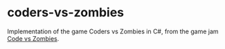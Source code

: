 # coders-vs-zombies

Implementation of the game Coders vs Zombies in C#, from the game jam [Code vs Zombies](https://www.codingame.com/multiplayer/optimization/code-vs-zombies).
